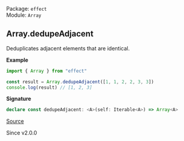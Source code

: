Package: `effect`<br />
Module: `Array`<br />

## Array.dedupeAdjacent

Deduplicates adjacent elements that are identical.

**Example**

```ts
import { Array } from "effect"

const result = Array.dedupeAdjacent([1, 1, 2, 2, 3, 3])
console.log(result) // [1, 2, 3]
```

**Signature**

```ts
declare const dedupeAdjacent: <A>(self: Iterable<A>) => Array<A>
```

[Source](https://github.com/Effect-TS/effect/tree/main/packages/effect/src/Array.ts#L3117)

Since v2.0.0